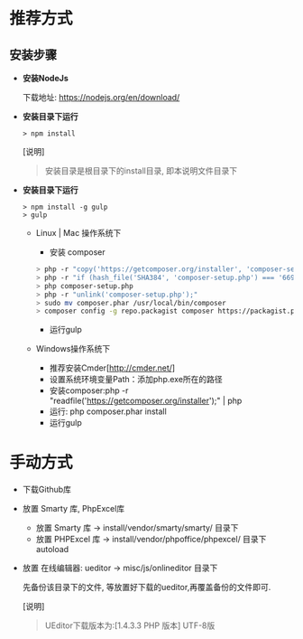 

# 推荐方式

## 安装步骤

* **安装NodeJs**

  下载地址: https://nodejs.org/en/download/

* **安装目录下运行**

  ```
  > npm install
  ```
  [说明]
  > 安装目录是根目录下的install目录, 即本说明文件目录下
* **安装目录下运行**

  ```
  > npm install -g gulp
  > gulp
  ```

  - Linux | Mac 操作系统下
    - 安装 composer

    ```bash
    > php -r "copy('https://getcomposer.org/installer', 'composer-setup.php');"
    > php -r "if (hash_file('SHA384', 'composer-setup.php') === '669656bab3166a7aff8a7506b8cb2d1c292f042046c5a994c43155c0be6190fa0355160742ab2e1c88d40d5be660b410') { echo 'Installer verified'; } else { echo 'Installer corrupt'; unlink('composer-setup.php'); } echo PHP_EOL;"
    > php composer-setup.php
    > php -r "unlink('composer-setup.php');"
    > sudo mv composer.phar /usr/local/bin/composer
    > composer config -g repo.packagist composer https://packagist.phpcomposer.com
    ```
    - 运行gulp

  - Windows操作系统下
    - 推荐安装Cmder[http://cmder.net/]
    - 设置系统环境变量Path：添加php.exe所在的路径
    - 安装composer:php -r "readfile('https://getcomposer.org/installer');" | php
    - 运行: php composer.phar install
    - 运行gulp

# 手动方式

* 下载Github库

* 放置 Smarty 库, PhpExcel库
  - 放置 Smarty 库 -> install/vendor/smarty/smarty/ 目录下
  - 放置 PHPExcel 库 -> install/vendor/phpoffice/phpexcel/ 目录下autoload

* 放置 在线编辑器: ueditor -> misc/js/onlineditor 目录下

  先备份该目录下的文件, 等放置好下载的ueditor,再覆盖备份的文件即可.

  [说明]
  > UEditor下载版本为:[1.4.3.3 PHP 版本] UTF-8版
